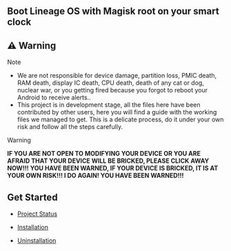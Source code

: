 ## Boot Lineage OS with Magisk root on your smart clock
## ⚠️ Warning
> [!NOTE]
> - We are not responsible for device damage, partition loss, PMIC death, RAM death, display IC death, CPU death, death of any cat or dog, nuclear war, or you getting fired because you forgot to reboot your Android to receive alerts..
> - This project is in development stage, all the files here have been contributed by other users, here you will find a guide with the working files we managed to get. This is a delicate process, do it under your own risk and follow all the steps carefully.

> [!WARNING]
> **IF YOU ARE NOT OPEN TO MODIFYING YOUR DEVICE OR YOU ARE AFRAID THAT YOUR DEVICE WILL BE BRICKED, PLEASE CLICK AWAY NOW!!! YOU HAVE BEEN WARNED, IF YOUR DEVICE IS BRICKED, IT IS AT YOUR OWN RISK!!! I DO AGAIN! YOU HAVE BEEN WARNED!!!**


## Get Started

- [Project Status](ProjectStatus.md)

- [Installation](Installation.md)

- [Uninstallation](uninstall.md)

